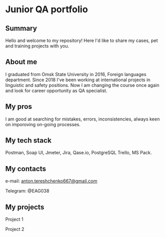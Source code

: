 # Junior QA portfolio

## Summary

Hello and welcome to my repository! 
Here I'd like to share my cases, pet and training projects with you.

## About me
I graduated from Omsk State University in 2016, Foreign languages department. 
Since 2018 I've been working at international projects in linguistic and safety positions. 
Now I am changing the course once again and look for career opportunity as QA specialist. 

## My pros

I am good at searching for mistakes, errors, inconsistencies, always keen on imporoving on-going processes. 

## My tech stack

Postman, Soap UI, Jmeter, Jira, Qase.io, PostgreSQL Trello, MS Pack.

## My contacts

e-mail: anton.tereshchenko667@gmail.com

Telegram: @EAG038

## My projects

Project 1 

Project 2


